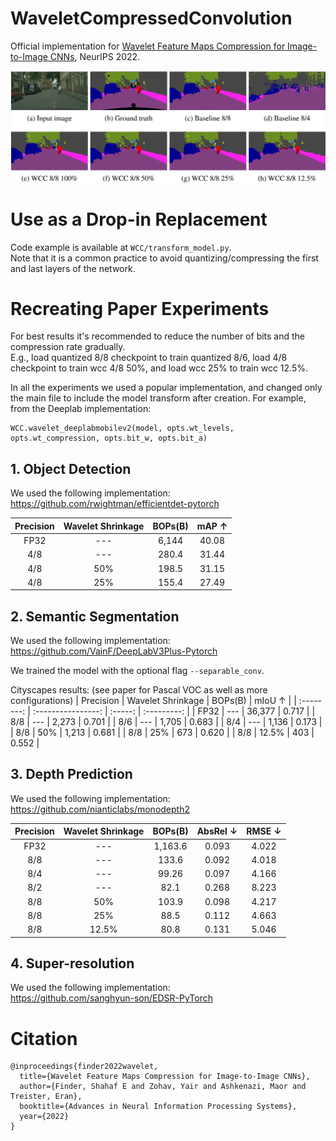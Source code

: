 # WaveletCompressedConvolution
Official implementation for [Wavelet Feature Maps Compression for Image-to-Image CNNs](https://arxiv.org/abs/2205.12268), NeurIPS 2022.

<p align='center'>
<img src="images/semseg.png" width="750">
</p>

# Use as a Drop-in Replacement

Code example is available at `WCC/transform_model.py`.  
Note that it is a common practice to avoid quantizing/compressing the first and last layers of the network.

# Recreating Paper Experiments

For best results it's recommended to reduce the number of bits and the compression rate gradually.  
E.g., load quantized 8/8 checkpoint to train quantized 8/6, load 4/8 checkpoint to train wcc 4/8 50%, and load wcc 25% to train wcc 12.5%.

In all the experiments we used a popular implementation, and changed only the main file to include the model transform after creation. For example, from the Deeplab implementation:
```
WCC.wavelet_deeplabmobilev2(model, opts.wt_levels, opts.wt_compression, opts.bit_w, opts.bit_a)
```

## 1. Object Detection
We used the following implementation:  
https://github.com/rwightman/efficientdet-pytorch

|  Precision | Wavelet Shrinkage  | BOPs(B) | mAP &uarr; |
| :--------: | :----------------: | :-----: | :--------: | 
| FP32       | ---                |  6,144  |   40.08    |
| 4/8        | ---                |  280.4  |   31.44    |
| 4/8        | 50%                |  198.5  |   31.15    |
| 4/8        | 25%                |  155.4  |   27.49    |


## 2. Semantic Segmentation
We used the following implementation:  
https://github.com/VainF/DeepLabV3Plus-Pytorch

We trained the model with the optional flag `--separable_conv`.

Cityscapes results: (see paper for Pascal VOC as well as more configurations)
|  Precision | Wavelet Shrinkage  | BOPs(B) | mIoU &uarr; |
| :--------: | :----------------: | :-----: | :---------: | 
| FP32       | ---                |  36,377 |   0.717     |
| 8/8        | ---                |  2,273  |   0.701     |
| 8/6        | ---                |  1,705  |   0.683     |
| 8/4        | ---                |  1,136  |   0.173     |
| 8/8        | 50%                |  1,213  |   0.681     |
| 8/8        | 25%                |  673    |   0.620     |
| 8/8        | 12.5%              |  403    |   0.552     |

## 3. Depth Prediction
We used the following implementation:  
https://github.com/nianticlabs/monodepth2

|  Precision | Wavelet Shrinkage  | BOPs(B)  | AbsRel &darr; | RMSE &darr; |
| :--------: | :----------------: | :-----:  | :-----------: | :---------: | 
| FP32       | ---                |  1,163.6 |   0.093       |   4.022     |
| 8/8        | ---                |  133.6   |   0.092       |   4.018     |
| 8/4        | ---                |  99.26   |   0.097       |   4.166     |
| 8/2        | ---                |  82.1    |   0.268       |   8.223     |
| 8/8        | 50%                |  103.9   |   0.098       |   4.217     |
| 8/8        | 25%                |  88.5    |   0.112       |   4.663     |
| 8/8        | 12.5%              |  80.8    |   0.131       |   5.046     |

## 4. Super-resolution
We used the following implementation:  
https://github.com/sanghyun-son/EDSR-PyTorch


# Citation

```
@inproceedings{finder2022wavelet,
  title={Wavelet Feature Maps Compression for Image-to-Image CNNs},
  author={Finder, Shahaf E and Zohav, Yair and Ashkenazi, Maor and Treister, Eran},
  booktitle={Advances in Neural Information Processing Systems},
  year={2022}
}
```
